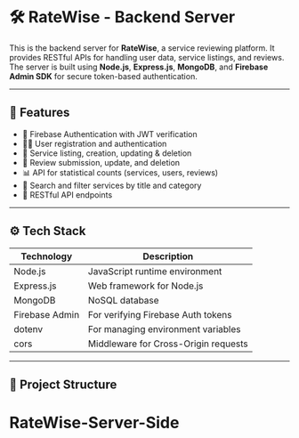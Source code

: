 # 🛠️ RateWise - Backend Server

This is the backend server for **RateWise**, a service reviewing platform. It provides RESTful APIs for handling user data, service listings, and reviews. The server is built using **Node.js**, **Express.js**, **MongoDB**, and **Firebase Admin SDK** for secure token-based authentication.

---

## 🚀 Features

- 🔐 Firebase Authentication with JWT verification
- 🧑‍💼 User registration and authentication
- 💼 Service listing, creation, updating & deletion
- 📝 Review submission, update, and deletion
- 📊 API for statistical counts (services, users, reviews)
- 🔎 Search and filter services by title and category
- 🧪 RESTful API endpoints

---

## ⚙️ Tech Stack

| Technology       | Description                          |
|------------------|--------------------------------------|
| Node.js          | JavaScript runtime environment       |
| Express.js       | Web framework for Node.js            |
| MongoDB          | NoSQL database                       |
| Firebase Admin   | For verifying Firebase Auth tokens   |
| dotenv           | For managing environment variables   |
| cors             | Middleware for Cross-Origin requests |

---

## 📁 Project Structure

# RateWise-Server-Side
